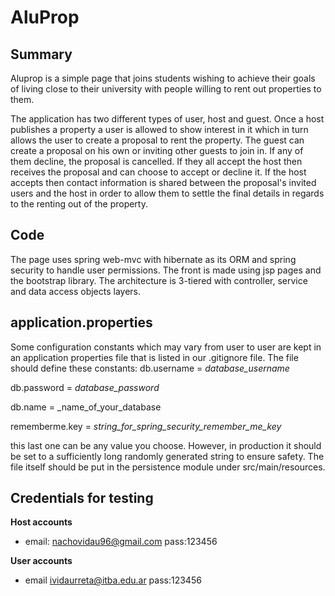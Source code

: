# AluProp

## Summary

Aluprop is a simple page that joins students wishing to achieve their goals of living close to their university with people willing to rent out properties to them.

The application has two different types of user, host and guest. Once a host publishes a property a user is allowed to show interest in it which in turn allows the user to create a proposal to rent the property. The guest can create a proposal on his own or inviting other guests to join in. If any of them decline, the proposal is cancelled. If they all accept the host then receives the proposal and can choose to accept or decline it. If the host accepts then contact information is shared between the proposal's invited users and the host in order to allow them to settle the final details in regards to the renting out of the property.

## Code

The page uses spring web-mvc with hibernate as its ORM and spring security to handle user permissions. The front is made using jsp pages and the bootstrap library. The architecture is 3-tiered with controller, service and data access objects layers.

## application.properties

Some configuration constants which may vary from user to user are kept in an application properties file that is listed in our .gitignore file. The file should define these constants:
db.username = _database_username_

db.password = _database_password_

db.name = _name_of_your_database

rememberme.key = _string_for_spring_security_remember_me_key_

this last one can be any value you choose. However, in production it should be set to a sufficiently long randomly generated string to ensure safety. The file itself should be put in the persistence module under src/main/resources.

## Credentials for testing
**Host accounts**
- email: nachovidau96@gmail.com pass:123456

**User accounts**
- email ividaurreta@itba.edu.ar pass:123456
